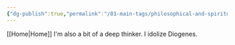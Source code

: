 ```yaml
---
{"dg-publish":true,"permalink":"/01-main-tags/philosophical-and-spiritual/philosophical-and-spiritual/","created":"2024-10-11T12:57:27.551+05:30","updated":"2024-10-11T13:27:44.000+05:30"}
---
```


[[Home\|Home]]
I'm also a bit of a deep thinker. I idolize Diogenes.

